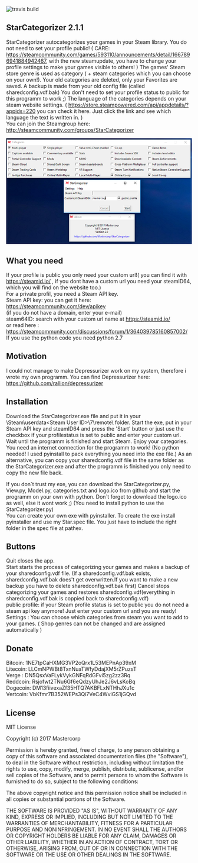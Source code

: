 ![travis build](https://travis-ci.org/Mastercorp/StarCategorizer.svg?branch=master)


## StarCategorizer 2.1.1

StarCategorizer autocategorizes your games in your Steam library. You do not need to set your profile public! ( CARE: https://steamcommunity.com/games/593110/announcements/detail/1667896941884942467, with the new steamupdate, you have to change your profile settings to make your games visible to others! ) The games' Steam store genre is used as category ( + steam categories which you can choose on your own!). Your old categories are deleted, only your Favorites are saved. A backup is made from your old config file (called sharedconfig.vdf.bak)
You don't need to set your profile status to public for this programm to work ;)
The language of the categories depends on your steam website settings. ( https://store.steampowered.com/api/appdetails/?appids=220 you can check it here. Just click the link and see which language the text is written in. )  
You can join the Steamgroup here: http://steamcommunity.com/groups/StarCategorizer

![alt text](StarCategorizer2.png)


## What you need

If your profile is public you only need your custom url!( you can find it with https://steamid.io/ , if you dont have a custom url you need your steamID64, which you will find on the website too.)  
For a private profil, you need a Steam API key.  
Steam API key: you can get it here: https://steamcommunity.com/dev/apikey  
(if you do not have a domain, enter your e-mail)  
steam64ID: search with your custom url name at https://steamid.io/  
or read here : https://steamcommunity.com/discussions/forum/1/364039785160857002/  
If you use the python code you need python 2.7

## Motivation

I could not manage to make Depressurizer work on my system, therefore i wrote my own programm. You can find Depressurizer here:  https://github.com/rallion/depressurizer

## Installation

Download the StarCategorizer.exe file and put it in your \Steam\userdata\<Steam User ID>\7\remote\ folder. Start the exe, put in your Steam API key and steamID64 and press the 'Start' button or just use the checkbox if your profilestatus is set to public and enter your custom url. Wait until the programm is finished and start Steam. Enjoy your categories. You need an internet connection for the programm to work! (No python needed! I used pyinstall to pack everything you need into the exe file.) As an alternative, you can copy your sharedconfig.vdf file in the same folder as the StarCategorizer.exe and after the programm is finished you only need to copy the new file back.

If you don´t trust my exe, you can download the StarCategorizer.py, View.py, Model.py, categories.txt and logo.ico from github and start the programm on your own with python. Don´t forget to download the logo.ico as well, else it wont work ;) (You need to install python to use the StarCategorizer.py)  
You can create your own exe with pyinstaller. To create the exe install pyinstaller and use my Star.spec file. You just have to include the right folder in the spec file at pathex.  


## Buttons

Quit closes the app.  
Start starts the process of categorizing your games and makes a backup of your sharedconfig.vdf file. (If a sharedconfig.vdf.bak exists, sharedconfig.vdf.bak does't get overwritten.If you want to make a new backup you have to delete sharedconfig.vdf.bak first)
Cancel stops categorizing your games and restores sharedconfig.vdf(everything in sharedconfig.vdf.bak is coppied back to sharedconfig.vdf)  
public profile: if your Steam profile status is set to public you do not need a steam api key anymore! Just enter your custom url and you are ready!  
Settings : You can choose which categories from steam you want to add to your games. ( Shop genres can not be changed and are assigned automatically )  

## Donate
Bitcoin: 1NE7tpCaHXMG3VP2oQrx1L53MEPnAp39xM  
Litecoin: LLCmNPWBt8TxnNuaTWfyDdajXM5rZPuzsT  
Verge   : DN5QsxVaFLykVykGNFqRdGFvi5zg2zz3Rq   
Reddcoin: Rsjofwt2TNu6Gf6eQdzyUhJe2J6vLsKoBq  
Dogecoin: DM13fiivexaZf35HTQ7AKBFLxNTHhJXu1c  
Vertcoin: VbKfmr7B352WEPs3Qi7VeC4WviGS1jGQvd  

## License

MIT License

Copyright (c) 2017 Mastercorp

Permission is hereby granted, free of charge, to any person obtaining a copy
of this software and associated documentation files (the "Software"), to deal
in the Software without restriction, including without limitation the rights
to use, copy, modify, merge, publish, distribute, sublicense, and/or sell
copies of the Software, and to permit persons to whom the Software is
furnished to do so, subject to the following conditions:

The above copyright notice and this permission notice shall be included in all
copies or substantial portions of the Software.

THE SOFTWARE IS PROVIDED "AS IS", WITHOUT WARRANTY OF ANY KIND, EXPRESS OR
IMPLIED, INCLUDING BUT NOT LIMITED TO THE WARRANTIES OF MERCHANTABILITY,
FITNESS FOR A PARTICULAR PURPOSE AND NONINFRINGEMENT. IN NO EVENT SHALL THE
AUTHORS OR COPYRIGHT HOLDERS BE LIABLE FOR ANY CLAIM, DAMAGES OR OTHER
LIABILITY, WHETHER IN AN ACTION OF CONTRACT, TORT OR OTHERWISE, ARISING FROM,
OUT OF OR IN CONNECTION WITH THE SOFTWARE OR THE USE OR OTHER DEALINGS IN THE
SOFTWARE.


